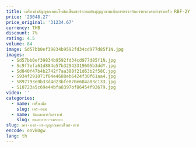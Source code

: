 ```yaml
---
title: เครื่องส่งสัญญาณคอมโพสิตเซ็นเซอร์ความดันสุญญากาศเพื่อการตรวจจับบรรยากาศอย่างรวดเร็ว RBF-2YZV01
price: '29048.27'
price_original: '31234.67'
currency: THB
discount: 7%
rating: 4.5
volume: 84
image: Sd57bb0ef39834b9592fd34cd977d85f1N.jpg
images:
  - Sd57bb0ef39834b9592fd34cd977d85f1N.jpg
  - Sc9f7efa61d884e57b32943319605b3ddY.jpg
  - Sd840f47b4b2742f7aa388f21d63b2f58C.jpg
  - S934f291071f04e4688eb6424f30f61aa4.jpg
  - S897793e0b33d4d23bfe870e684a83c133.jpg
  - S10723a5c69e44bfa8397bf86454f92679.jpg
video: ''
categories:
  - name: เครื่องมือ
    slug: เคร-องม
  - name: วัดและการวิเคราะห์
    slug: ดและการว-เคราะห
slug: เคร-องส-งส-ญญาณคอมโพส-ตเซ
encode: onVkDgw
lang: th
---
```

  